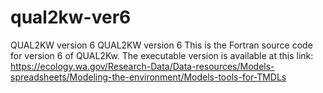 # qual2kw-ver6
QUAL2KW version 6
QUAL2KW version 6 This is the Fortran source code for version 6 of QUAL2Kw. The executable version is available at this link: https://ecology.wa.gov/Research-Data/Data-resources/Models-spreadsheets/Modeling-the-environment/Models-tools-for-TMDLs
